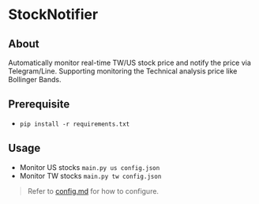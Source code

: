 # StockNotifier

## About
Automatically monitor real-time TW/US stock price and notify the price via Telegram/Line.
Supporting monitoring the Technical analysis price like Bollinger Bands.

## Prerequisite
* `pip install -r requirements.txt`
## Usage
* Monitor US stocks `main.py us config.json`
* Monitor TW stocks `main.py tw config.json`
> Refer to [config.md](https://github.com/sykuang/StockNotifier/blob/master/example/config.md) for how to configure.
